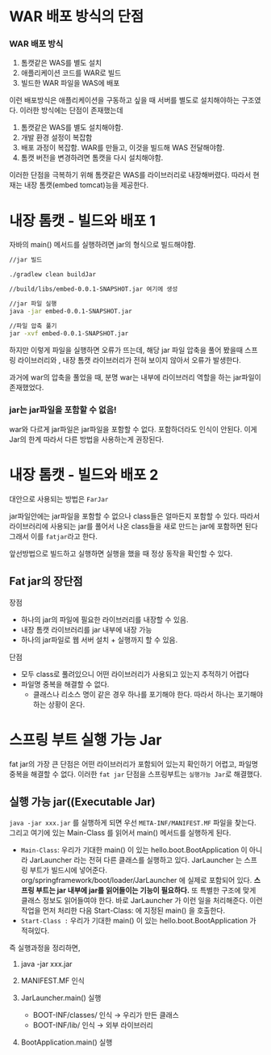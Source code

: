 # WAR 배포 방식의 단점

### WAR 배포 방식

1. 톰캣같은 WAS를 별도 설치 
2. 애플리케이션 코드를 WAR로 빌드 
3. 빌드한 WAR 파일을 WAS에 배포

이런 배포방식은 애플리케이션을 구동하고 싶을 때 서버를 별도로 설치해야하는 구조였다. 이러한 방식에는 단점이 존재했는데


1. 톰캣같은 WAS를 별도 설치해야함.
2. 개발 환경 설정이 복잡함
3. 배포 과정이 복잡함. WAR를 만들고, 이것을 빌드해 WAS 전달해야함. 
4. 톰캣 버전을 변경하려면 톰캣을 다시 설치해야함. 

이러한 단점을 극복하기 위해 톰캣같은 WAS를 라이브러리로 내장해버렸다. 
따라서 현재는 내장 톰캣(embed tomcat)능을 제공한다.



# 내장 톰캣 - 빌드와 배포 1

자바의 main() 메서드를 실행하려면 jar의 형식으로 빌드해야함. 

```bash
//jar 빌드

./gradlew clean buildJar

//build/libs/embed-0.0.1-SNAPSHOT.jar 여기에 생성

//jar 파일 실행
java -jar embed-0.0.1-SNAPSHOT.jar

//파일 압축 풀기
jar -xvf embed-0.0.1-SNAPSHOT.jar
```

하지만 이렇게 파일을 실행하면 오류가 뜨는데,  해당 jar 파일 압축을 풀어 봤을때 스프링 라이브러리와 , 내장 톰캣 라이브러리가 전혀 보이지 않아서 오류가 발생한다. 

과거에 war의 압축을 풀었을 때, 분명 war는 내부에 라이브러리 역할을 하는 jar파일이 존재했었다. 

### jar는 jar파일을 포함할 수 없음!

war와 다르게 jar파일은 jar파일을 포함할 수 없다. 포함하더라도 인식이 안된다. 이게 Jar의 한계 따라서 다른 방법을 사용하는게 권장된다.



# 내장 톰캣 - 빌드와 배포 2

대안으로 사용되는 방법은 `FarJar`

jar파일안에는 jar파일을 포함할 수 없으나 class들은 얼마든지 포함할 수 있다. 따라서 라이브러리에 사용되는 jar를 풀어서 나온 class들을 새로 만드는 jar에 포함하면 된다 그래서 이를 `fatjar`라고 한다.

앞선방법으로 빌드하고 실행하면 실행을 했을 때 정상 동작을 확인할 수 있다. 

## Fat jar의 장단점

장점

- 하나의 jar의 파일에 필요한 라이브러리를 내장할 수 있음.
- 내장 톰캣 라이브러리를 jar 내부에 내장 가능
- 하나의 jar파일로 웹 서버 설치 + 실행까지 할 수 있음.

단점

- 모두 class로 풀려있으니 어떤 라이브러리가 사용되고 있는지 추적하기 어렵다
- 파일명 중복을 해결할 수 없다.
    - 클래스나 리소스 명이 같은 경우 하나를 포기해야 한다. 따라서 하나는 포기해야하는 상황이 온다.



# 스프링 부트  실행 가능 Jar

fat jar의 가장 큰 단점은 어떤 라이브러리가 포함되어 있는지 확인하기 어렵고, 파일명 중복을 해결할 수 없다.  이러한 `fat jar` 단점을 스프링부트는 `실행가능 Jar`로 해결했다. 

## 실행 가능 jar((Executable Jar)


`java -jar xxx.jar` 를 실행하게 되면 우선 `META-INF/MANIFEST.MF` 파일을 찾는다. 그리고 여기에 있는 Main-Class 를 읽어서 main() 메서드를 실행하게 된다.



- `Main-Class`: 우리가 기대한 main() 이 있는 hello.boot.BootApplication 이 아니라 JarLauncher 라는 전혀 다른 클래스를 실행하고 있다. JarLauncher 는 스프링 부트가 빌드시에 넣어준다. org/springframework/boot/loader/JarLauncher 에 실제로 포함되어 있다. **스프링 부트는 jar 내부에 jar를 읽어들이는 기능이 필요하다.** 또 특별한 구조에 맞게 클래스 정보도 읽어들여야 한다. 바로 JarLauncher 가 이런 일을 처리해준다. 이런 작업을 먼저 처리한 다음 Start-Class: 에 지정된 main() 을 호출한다.
- `Start-Class :` 우리가 기대한 main() 이 있는 hello.boot.BootApplication 가 적혀있다.


즉 실행과정을 정리하면, 

1. java -jar xxx.jar
2.  MANIFEST.MF 인식
3. JarLauncher.main() 실행
    - BOOT-INF/classes/ 인식 → 우리가 만든 클래스
    - BOOT-INF/lib/ 인식 → 외부 라이브러리

4. BootApplication.main() 실행